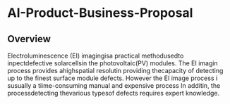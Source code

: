 # AI-Product-Business-Proposal
## Overview
Electroluminescence (EI) imagingisa practical methodusedto inpectdefective solarcellsin the photovoltaic(PV) modules. The EI imagin process provides ahighspatial resolutin providing thecapacity of detecting up to the finest surface module defects. However the EI image process i susually a tiime-consuming manual and expensive process In additin, the processdetecting thevarious typesof defects requires expert knowledge.
